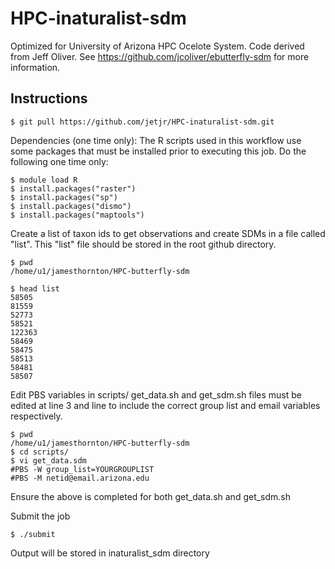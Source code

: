 # HPC-inaturalist-sdm
Optimized for University of Arizona HPC Ocelote System. Code derived from Jeff Oliver. See https://github.com/jcoliver/ebutterfly-sdm for more information. 

## Instructions
    
    $ git pull https://github.com/jetjr/HPC-inaturalist-sdm.git

Dependencies (one time only): The R scripts used in this workflow use some packages that must be installed prior to executing this job. Do the following one time only:

    $ module load R
    $ install.packages("raster")
    $ install.packages("sp")
    $ install.packages("dismo")
    $ install.packages("maptools")

Create a list of taxon ids to get observations and create SDMs in a file called "list". This "list" file should be stored in the root github directory.

    $ pwd
    /home/u1/jamesthornton/HPC-butterfly-sdm

    $ head list
    58505
    81559
    52773
    58521
    122363
    58469
    58475
    58513
    58481
    58507

Edit PBS variables in scripts/
 get_data.sh and get_sdm.sh files must be edited at line 3 and line to include the correct group list and email variables respectively. 

    $ pwd
    /home/u1/jamesthornton/HPC-butterfly-sdm
    $ cd scripts/
    $ vi get_data.sdm
    #PBS -W group_list=YOURGROUPLIST
    #PBS -M netid@email.arizona.edu

Ensure the above is completed for both get_data.sh and get_sdm.sh 

Submit the job

    $ ./submit

Output will be stored in inaturalist_sdm directory
